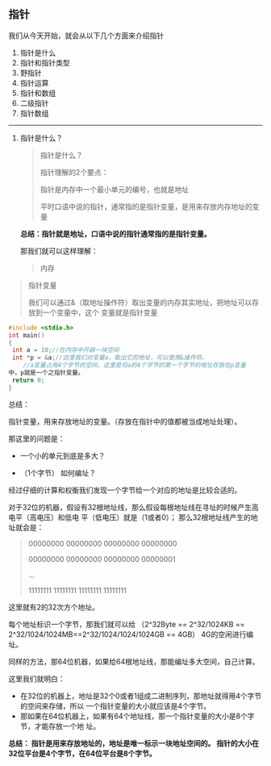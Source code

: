 ## 指针

我们从今天开始，就会从以下几个方面来介绍指针

1. 指针是什么 
2.  指针和指针类型 
3. 野指针 
4. 指针运算 
5. 指针和数组
6.  二级指针 
7.  指针数组

---

1. 指针是什么？ 

   > 指针是什么？ 
   >
   > 指针理解的2个要点： 
   >
   > 指针是内存中一个最小单元的编号，也就是地址
   >
   > 平时口语中说的指针，通常指的是指针变量，是用来存放内存地址的变量 

   **总结：指针就是地址，口语中说的指针通常指的是指针变量。** 

   

   那我们就可以这样理解： 

   > 内存



> 指针变量 
>
> 我们可以通过&（取地址操作符）取出变量的内存其实地址，把地址可以存放到一个变量中，这个 变量就是指针变量



```c
#include <stdio.h>
int main()
{
 int a = 10;//在内存中开辟一块空间
 int *p = &a;//这里我们对变量a，取出它的地址，可以使用&操作符。
    //a变量占用4个字节的空间，这里是将a的4个字节的第一个字节的地址存放在p变量
中，p就是一个之指针变量。
 return 0;
}
```

总结： 

指针变量，用来存放地址的变量。（存放在指针中的值都被当成地址处理）。

 那这里的问题是： 

* 一个小的单元到底是多大？

* （1个字节） 如何编址？ 

  

经过仔细的计算和权衡我们发现一个字节给一个对应的地址是比较合适的。 

对于32位的机器，假设有32根地址线，那么假设每根地址线在寻址的时候产生高电平（高电压）和低电 平（低电压）就是（1或者0）； 那么32根地址线产生的地址就会是：



> 00000000 00000000 00000000 00000000 
>
> 00000000 00000000 00000000 00000001 
>
> ... 
>
> 11111111 11111111 11111111 11111111



这里就有2的32次方个地址。 

每个地址标识一个字节，那我们就可以给 （2^32Byte == 2^32/1024KB ==  2^32/1024/1024MB==2^32/1024/1024/1024GB == 4GB） 4G的空闲进行编址。



 同样的方法，那64位机器，如果给64根地址线，那能编址多大空间，自己计算。



这里我们就明白： 

* 在32位的机器上，地址是32个0或者1组成二进制序列，那地址就得用4个字节的空间来存储，所以 一个指针变量的大小就应该是4个字节。
*  那如果在64位机器上，如果有64个地址线，那一个指针变量的大小是8个字节，才能存放一个地 址。 

**总结： 指针是用来存放地址的，地址是唯一标示一块地址空间的。 指针的大小在32位平台是4个字节，在64位平台是8个字节。**